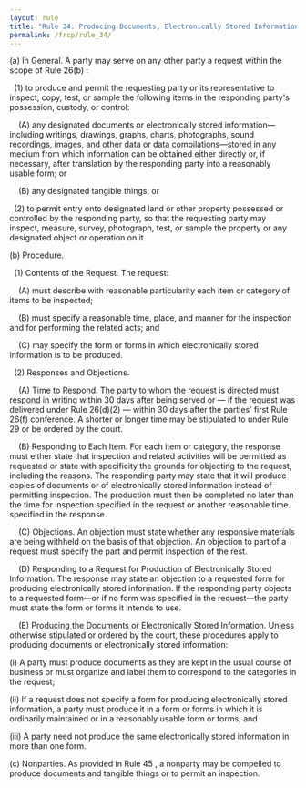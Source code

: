 ```yaml
---
layout: rule
title: "Rule 34. Producing Documents, Electronically Stored Information, and Tangible Things, or Entering onto Land, for Inspection and Other Purposes"
permalink: /frcp/rule_34/
---
```


(a) In General. A party may serve on any other party a request within the scope of Rule 26(b) :


&nbsp;&nbsp;(1) to produce and permit the requesting party or its representative to inspect, copy, test, or sample the following items in the responding party's possession, custody, or control:


&nbsp;&nbsp;&nbsp;&nbsp;(A) any designated documents or electronically stored information—including writings, drawings, graphs, charts, photographs, sound recordings, images, and other data or data compilations—stored in any medium from which information can be obtained either directly or, if necessary, after translation by the responding party into a reasonably usable form; or


&nbsp;&nbsp;&nbsp;&nbsp;(B) any designated tangible things; or


&nbsp;&nbsp;(2) to permit entry onto designated land or other property possessed or controlled by the responding party, so that the requesting party may inspect, measure, survey, photograph, test, or sample the property or any designated object or operation on it.


(b) Procedure.


&nbsp;&nbsp;(1) Contents of the Request. The request:


&nbsp;&nbsp;&nbsp;&nbsp;(A) must describe with reasonable particularity each item or category of items to be inspected;


&nbsp;&nbsp;&nbsp;&nbsp;(B) must specify a reasonable time, place, and manner for the inspection and for performing the related acts; and


&nbsp;&nbsp;&nbsp;&nbsp;(C) may specify the form or forms in which electronically stored information is to be produced.


&nbsp;&nbsp;(2) Responses and Objections.


&nbsp;&nbsp;&nbsp;&nbsp;(A) Time to Respond. The party to whom the request is directed must respond in writing within 30 days after being served or — if the request was delivered under Rule 26(d)(2) — within 30 days after the parties’ first Rule 26(f) conference. A shorter or longer time may be stipulated to under Rule 29 or be ordered by the court.


&nbsp;&nbsp;&nbsp;&nbsp;(B) Responding to Each Item. For each item or category, the response must either state that inspection and related activities will be permitted as requested or state with specificity the grounds for objecting to the request, including the reasons. The responding party may state that it will produce copies of documents or of electronically stored information instead of permitting inspection. The production must then be completed no later than the time for inspection specified in the request or another reasonable time specified in the response.


&nbsp;&nbsp;&nbsp;&nbsp;(C) Objections. An objection must state whether any responsive materials are being withheld on the basis of that objection. An objection to part of a request must specify the part and permit inspection of the rest.


&nbsp;&nbsp;&nbsp;&nbsp;(D) Responding to a Request for Production of Electronically Stored Information. The response may state an objection to a requested form for producing electronically stored information. If the responding party objects to a requested form—or if no form was specified in the request—the party must state the form or forms it intends to use.


&nbsp;&nbsp;&nbsp;&nbsp;(E) Producing the Documents or Electronically Stored Information. Unless otherwise stipulated or ordered by the court, these procedures apply to producing documents or electronically stored information:


(i) A party must produce documents as they are kept in the usual course of business or must organize and label them to correspond to the categories in the request;


(ii) If a request does not specify a form for producing electronically stored information, a party must produce it in a form or forms in which it is ordinarily maintained or in a reasonably usable form or forms; and


(iii) A party need not produce the same electronically stored information in more than one form.


(c) Nonparties. As provided in Rule 45 , a nonparty may be compelled to produce documents and tangible things or to permit an inspection.